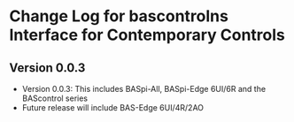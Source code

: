 # Change Log for bascontrolns Interface for Contemporary Controls

## Version 0.0.3

- Version 0.0.3: This includes BASpi-All, BASpi-Edge 6UI/6R and the BAScontrol series
- Future release will include BAS-Edge 6UI/4R/2AO
